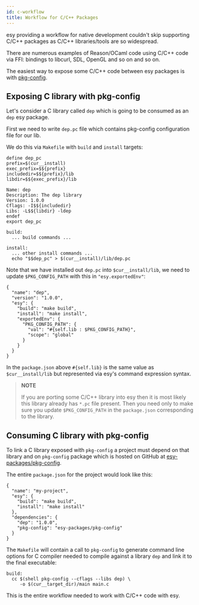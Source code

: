 ```yaml
---
id: c-workflow
title: Workflow for C/C++ Packages
---
```


esy providing a workflow for native development couldn't skip supporting C/C++
packages as C/C++ libraries/tools are so widespread.

There are numerous examples of Reason/OCaml code using C/C++ code via FFI:
bindings to libcurl, SDL, OpenGL and so on and so on.

The easiest way to expose some C/C++ code between esy packages is with
[pkg-config][].

## Exposing C library with pkg-config

Let's consider a C library called `dep` which is going to be consumed as an
`dep` esy package.

First we need to write `dep.pc` file which contains pkg-config configuration
file for our lib.

We do this via `Makefile` with `build` and `install` targets:

    define dep_pc
    prefix=$(cur__install)
    exec_prefix=$${prefix}
    includedir=$${prefix}/lib
    libdir=$${exec_prefix}/lib

    Name: dep
    Description: The dep library
    Version: 1.0.0
    Cflags: -I$${includedir}
    Libs: -L$${libdir} -ldep
    endef
    export dep_pc

    build:
      ... build commands ...

    install:
      ... other install commands ...
      echo "$$dep_pc" > $(cur__install)/lib/dep.pc

Note that we have installed out `dep.pc` into `$cur__install/lib`, we need to
update `$PKG_CONFIG_PATH` with this in `"esy.exportedEnv"`:

    {
      "name": "dep",
      "version": "1.0.0",
      "esy": {
        "build": "make build",
        "install": "make install",
        "exportedEnv": {
          "PKG_CONFIG_PATH": {
            "val": "#{self.lib : $PKG_CONFIG_PATH}",
            "scope": "global"
          }
        }
      }
    }

In the `package.json` above `#{self.lib}` is the same value as
`$cur__install/lib` but represented via esy's command expression syntax.

> **NOTE**
>
> If you are porting some C/C++ library into esy then it is most likely this
> library already has `*.pc` file present. Then you need only to make sure you
> update `$PKG_CONFIG_PATH` in the `package.json` corresponding to the library.

## Consuming C library with pkg-config

To link a C library exposed with `pkg-config` a project must depend on that
library and on `pkg-config` package which is hosted on GitHub at
[esy-packages/pkg-config][].

The entire `package.json` for the project would look like this:

    {
      "name": "my-project",
      "esy": {
        "build": "make build",
        "install": "make install"
      },
      "dependencies": {
        "dep": "1.0.0",
        "pkg-config": "esy-packages/pkg-config"
      }
    }

The `Makefile` will contain a call to `pkg-config` to generate command line
options for C compiler needed to compile against a library `dep` and link it to
the final executable:

    build:
      cc $(shell pkg-config --cflags --libs dep) \
         -o $(cur__target_dir)/main main.c

This is the entire workflow needed to work with C/C++ code with esy.

[pkg-config]: https://www.freedesktop.org/wiki/Software/pkg-config/
[esy-packages/pkg-config]: https://github.com/esy-packages/pkg-config
